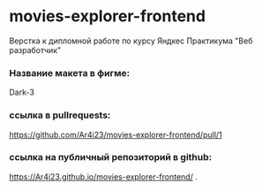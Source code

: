 # movies-explorer-frontend

Верстка к дипломной работе по курсу Яндкес Практикума "Веб разработчик"

### Название макета в фигме:

Dark-3

### ссылка в pullrequests:

https://github.com/Ar4i23/movies-explorer-frontend/pull/1

### ссылка на публичный репозиторий в github:

https://Ar4i23.github.io/movies-explorer-frontend/
.
